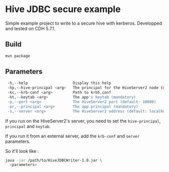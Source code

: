 # Hive JDBC secure example

Simple example project to write to a secure hive with kerberos.
Developped and tested on CDH 5.7.1.

## Build

```bash
mvn package
```

## Parameters

```bash
 -h,--help                    Display this help
 -hp,--hive-principal <arg>   The principal for the HiveServer2 node (mandatory)
 -kc,--krb-conf <arg>         Path to krb5.conf
 -kt,--keytab <arg>           The app's keytab (mandatory)
 -p,--port <arg>              The HiveServer2 port (default: 10000)
 -pr,--principal <arg>        The app principal (mandatory)
 -s,--server <arg>            The HiveServer2 address (default: localhost)
```

If you run on the HiveServer2's server, you need to set the `hive-principal`,  `principal` and `keytab`.

If you run it from an external server, add the `krb-conf` and `server` parameters.

So it'll look like :

```bash
java -jar /path/to/HiveJDBCWriter-1.0.jar \
  <parameters>
```